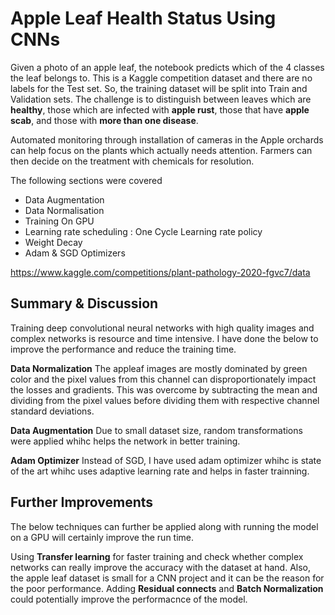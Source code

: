 # Apple Leaf Health Status Using CNNs

Given a photo of an apple leaf, the notebook predicts which of the 4 classes the leaf belongs to. This is a Kaggle competition dataset and  there are no labels for the Test set. So, the training dataset will be split into Train and Validation sets. The challenge is to distinguish between leaves which are <b>healthy</b>, those which are infected with <b>apple rust</b>, those that have <b>apple scab</b>, and those with <b>more than one disease</b>.

Automated monitoring through installation of cameras in the Apple orchards can help focus on the plants which actually needs attention. Farmers can then decide on the treatment with chemicals for resolution.

The following sections were covered

- Data Augmentation
- Data Normalisation
- Training On GPU
- Learning rate scheduling : One Cycle Learning rate policy
- Weight Decay
- Adam & SGD Optimizers

https://www.kaggle.com/competitions/plant-pathology-2020-fgvc7/data

## Summary & Discussion

Training deep convolutional neural networks with high quality images and complex networks is resource and time intensive. I have done the below to improve the performance and reduce the training time.

<b>Data Normalization</b> The appleaf images are mostly dominated by green color and the pixel values from this channel can disproportionately impact the losses and gradients. This was overcome by subtracting the mean and dividing from the pixel values before dividing them with respective channel standard deviations.

<b>Data Augmentation</b> Due to small dataset size, random transformations were applied whihc helps the network in better training.

<b>Adam Optimizer</b> Instead of SGD, I have used adam optimizer whihc is state of the art whihc uses adaptive learning rate and helps in faster trainning.

## Further Improvements

The below techniques can further be applied along with running the model on a GPU will certainly improve the run time.

Using <b>Transfer learning</b> for faster training and check whether complex networks can really improve the accuracy with the dataset at hand. Also, the apple leaf dataset is small for a CNN project and it can be the reason for the poor performance. Adding <b>Residual connects</b> and <b> Batch Normalization </b> could potentially improve the performacnce of the model.
